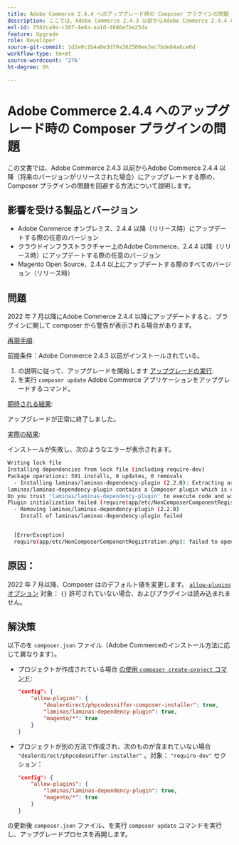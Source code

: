 ```yaml
---
title: Adobe Commerce 2.4.4 へのアップグレード時の Composer プラグインの問題
description: ここでは、Adobe Commerce 2.4.3 以前からAdobe Commerce 2.4.4 以降（将来のバージョンがリリースされた場合）にアップグレードする際の、composer プラグインの問題を回避する方法について説明します。
exl-id: 7502ca9e-c307-4e8a-aa1d-4886e7be25da
feature: Upgrade
role: Developer
source-git-commit: 1d2e0c1b4a8e3d79a362500ee3ec7bde84a6ce0d
workflow-type: tm+mt
source-wordcount: '276'
ht-degree: 0%

---
```


# Adobe Commerce 2.4.4 へのアップグレード時の Composer プラグインの問題

この文書では、Adobe Commerce 2.4.3 以前からAdobe Commerce 2.4.4 以降（将来のバージョンがリリースされた場合）にアップグレードする際の、Composer プラグインの問題を回避する方法について説明します。

## 影響を受ける製品とバージョン

* Adobe Commerce オンプレミス、2.4.4 以降（リリース時）にアップデートする際の任意のバージョン
* クラウドインフラストラクチャー上のAdobe Commerce、2.4.4 以降（リリース時）にアップデートする際の任意のバージョン
* Magento Open Source、2.4.4 以上にアップデートする際のすべてのバージョン（リリース時）

## 問題

2022 年 7 月以降にAdobe Commerce 2.4.4 以降にアップデートすると、プラグインに関して composer から警告が表示される場合があります。

<u>再現手順</u>:

前提条件：Adobe Commerce 2.4.3 以前がインストールされている。

1. の説明に従って、アップグレードを開始します [アップグレードの実行](https://experienceleague.adobe.com/docs/commerce-operations/upgrade-guide/implementation/perform-upgrade.html).
1. を実行 `composer update` Adobe Commerce アプリケーションをアップグレードするコマンド。

<u>期待される結果</u>:

アップグレードが正常に終了しました。

<u>実際の結果</u>:

インストールが失敗し、次のようなエラーが表示されます。

```bash
Writing lock file
Installing dependencies from lock file (including require-dev)
Package operations: 591 installs, 0 updates, 0 removals
  - Installing laminas/laminas-dependency-plugin (2.2.0): Extracting archive
laminas/laminas-dependency-plugin contains a Composer plugin which is currently not in your allow-plugins config. See https://getcomposer.org/allow-plugins
Do you trust "laminas/laminas-dependency-plugin" to execute code and wish to enable it now? (writes "allow-plugins" to composer.json) [y,n,d,?] y
Plugin initialization failed (require(app/etc/NonComposerComponentRegistration.php): failed to open stream: No such file or directory), uninstalling plugin
  - Removing laminas/laminas-dependency-plugin (2.2.0)
    Install of laminas/laminas-dependency-plugin failed


  [ErrorException]
  require(app/etc/NonComposerComponentRegistration.php): failed to open stream: No such file or directory
```

## 原因：

2022 年 7 月以降、Composer はのデフォルト値を変更します。 [`allow-plugins` オプション](https://getcomposer.org/doc/06-config.md#allow-plugins) 対象： `{}` 許可されていない場合、およびプラグインは読み込まれません。

## 解決策

以下のを `composer.json` ファイル（Adobe Commerceのインストール方法に応じて異なります）。

* プロジェクトが作成されている場合 [の使用 `composer create-project` コマンド](https://devdocs.magento.com/guides/v2.4/install-gde/composer.html#get-the-metapackage):

  ```json
  "config": {
      "allow-plugins": {
          "dealerdirect/phpcodesniffer-composer-installer": true,
          "laminas/laminas-dependency-plugin": true,
          "magento/*": true
      }
  }
  ```

* プロジェクトが別の方法で作成され、次のものが含まれていない場合 `"dealerdirect/phpcodesniffer-installer"` 。対象： `"require-dev"` セクション：

  ```json
  "config": {
      "allow-plugins": {
          "laminas/laminas-dependency-plugin": true,
          "magento/*": true
      }
  }
  ```

の更新後 `composer.json` ファイル、を実行 `composer update` コマンドを実行し、アップグレードプロセスを再開します。

